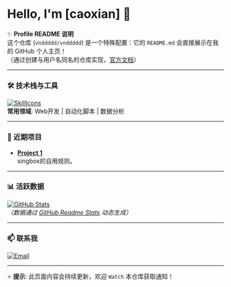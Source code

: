 # Hello, I'm [caoxian] 👋

✨ **Profile README 说明**  
这个仓库 (`vnddddd/vnddddd`) 是一个特殊配置：它的 `README.md` 会直接展示在我的 GitHub 个人主页！  
（通过创建与用户名同名的仓库实现，[官方文档](https://docs.github.com/zh/account-and-profile/setting-up-and-managing-your-github-profile/customizing-your-profile/managing-your-profile-readme)）

---

### 🛠️ 技术栈与工具
[![SkillIcons](https://skillicons.dev/icons?i=python,js,react,nodejs,git,aws,docker,postgres,vim,linux)](https://skillicons.dev)  
**常用领域**: Web开发 | 自动化脚本 | 数据分析

---

### 🌱 近期项目
- **[Project 1]([https://github.com/vnddddd/project1](https://github.com/vnddddd/singboxguize))**  
  singbox的自用规则。
  

---

### 📊 活跃数据
[![GitHub Stats](https://github-readme-stats.vercel.app/api?username=vnddddd&show_icons=true&theme=radical)](https://github.com/vnddddd)  
*（数据通过 [GitHub Readme Stats](https://github.com/anuraghazra/github-readme-stats) 动态生成）*

---

### 📫 联系我
[![Email](https://img.shields.io/badge/vndddddli@gmail.com-blue?style=flat&logo=gmail)](mailto:vndddddli@gmail.com)  

---

⭐ **提示**: 此页面内容会持续更新，欢迎 `Watch` 本仓库获取通知！
